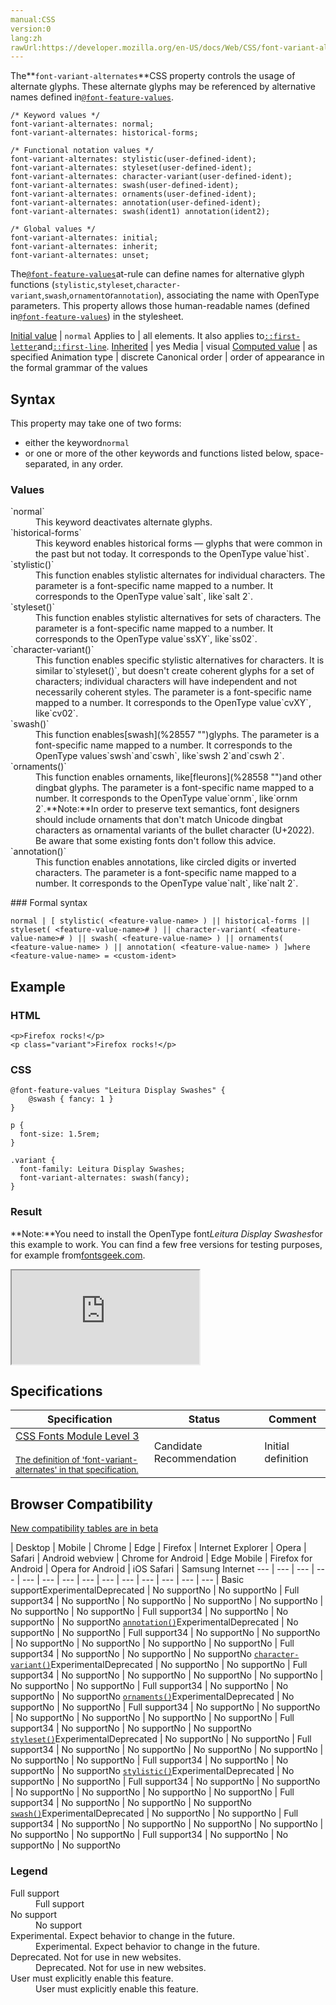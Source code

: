 ```yaml
---
manual:CSS
version:0
lang:zh
rawUrl:https://developer.mozilla.org/en-US/docs/Web/CSS/font-variant-alternates
---
```






The**`font-variant-alternates`**CSS property controls the usage of alternate glyphs. These alternate glyphs may be referenced by alternative names defined in[`@font-feature-values`](%28551 "The @font-feature-values CSS at-rule lets you use a common name in the font-variant-alternates property for features activated differently in OpenType. This can help simplify your CSS when using multiple fonts.").


```
/* Keyword values */
font-variant-alternates: normal;
font-variant-alternates: historical-forms;

/* Functional notation values */
font-variant-alternates: stylistic(user-defined-ident);
font-variant-alternates: styleset(user-defined-ident);
font-variant-alternates: character-variant(user-defined-ident);
font-variant-alternates: swash(user-defined-ident);
font-variant-alternates: ornaments(user-defined-ident);
font-variant-alternates: annotation(user-defined-ident);
font-variant-alternates: swash(ident1) annotation(ident2);

/* Global values */
font-variant-alternates: initial;
font-variant-alternates: inherit;
font-variant-alternates: unset;
```


The[`@font-feature-values`](%28551 "The @font-feature-values CSS at-rule lets you use a common name in the font-variant-alternates property for features activated differently in OpenType. This can help simplify your CSS when using multiple fonts.")at-rule can define names for alternative glyph functions (`stylistic`,`styleset`,`character-variant`,`swash`,`ornament`or`annotation`), associating the name with OpenType parameters. This property allows those human-readable names (defined in[`@font-feature-values`](%28551 "The @font-feature-values CSS at-rule lets you use a common name in the font-variant-alternates property for features activated differently in OpenType. This can help simplify your CSS when using multiple fonts.")) in the stylesheet.


[Initial value](%28552 "") | `normal` 
Applies to | all elements. It also applies to[`::first-letter`](%28553 "The ::first-letter CSS pseudo-element applies styles to the first letter of the first line of a block-level element, but only when not preceded by other content (such as images or inline tables).")and[`::first-line`](%28554 "The ::first-line CSS pseudo-element applies styles to the first line of a block-level element."). 
[Inherited](%28555 "") | yes 
Media | visual 
[Computed value](%28556 "") | as specified 
Animation type | discrete 
Canonical order | order of appearance in the formal grammar of the values 


## Syntax<a name="Syntax"></a>


This property may take one of two forms:


* either the keyword`normal`
* or one or more of the other keywords and functions listed below, space-separated, in any order.

### Values<a name="Values"></a>
<dl><dt id=''>`normal`</dt><dd>This keyword deactivates alternate glyphs.</dd><dt id=''>`historical-forms`</dt><dd>This keyword enables historical forms — glyphs that were common in the past but not today. It corresponds to the OpenType value`hist`.</dd><dt id=''>`stylistic()`</dt><dd>This function enables stylistic alternates for individual characters. The parameter is a font-specific name mapped to a number. It corresponds to the OpenType value`salt`, like`salt 2`.</dd><dt id=''>`styleset()`</dt><dd>This function enables stylistic alternatives for sets of characters. The parameter is a font-specific name mapped to a number. It corresponds to the OpenType value`ssXY`, like`ss02`.</dd><dt id=''>`character-variant()`</dt><dd>This function enables specific stylistic alternatives for characters. It is similar to`styleset()`, but doesn&#39;t create coherent glyphs for a set of characters; individual characters will have independent and not necessarily coherent styles. The parameter is a font-specific name mapped to a number. It corresponds to the OpenType value`cvXY`, like`cv02`.</dd><dt id=''>`swash()`</dt><dd>This function enables[swash](%28557 "")glyphs. The parameter is a font-specific name mapped to a number. It corresponds to the OpenType values`swsh`and`cswh`, like`swsh 2`and`cswh 2`.</dd><dt id=''>`ornaments()`</dt><dd>This function enables ornaments, like[fleurons](%28558 "")and other dingbat glyphs. The parameter is a font-specific name mapped to a number. It corresponds to the OpenType value`ornm`, like`ornm 2`.**Note:**In order to preserve text semantics, font designers should include ornaments that don&#39;t match Unicode dingbat characters as ornamental variants of the bullet character (U+2022). Be aware that some existing fonts don&#39;t follow this advice.
</dd><dt id=''>`annotation()`</dt><dd>This function enables annotations, like circled digits or inverted characters. The parameter is a font-specific name mapped to a number. It corresponds to the OpenType value`nalt`, like`nalt 2`.</dd></dl>
### Formal syntax<a name="Formal_syntax"></a>

```
normal | [ stylistic( <feature-value-name> ) || historical-forms || styleset( <feature-value-name># ) || character-variant( <feature-value-name># ) || swash( <feature-value-name> ) || ornaments( <feature-value-name> ) || annotation( <feature-value-name> ) ]where <feature-value-name> = <custom-ident>
```

## Example<a name="Example"></a>

### HTML<a name="HTML"></a>

```
<p>Firefox rocks!</p>
<p class="variant">Firefox rocks!</p>
```

### CSS<a name="CSS"></a>

```
@font-feature-values "Leitura Display Swashes" {
    @swash { fancy: 1 }
}

p {
  font-size: 1.5rem;
}

.variant {
  font-family: Leitura Display Swashes;
  font-variant-alternates: swash(fancy);
}
```

### Result<a name="Result"></a>


**Note:**You need to install the OpenType font*Leitura Display Swashes*for this example to work. You can find a few free versions for testing purposes, for example from[fontsgeek.com](%28559 "").




<iframe src='https://mdn.mozillademos.org/en-US/docs/Web/CSS/font-variant-alternates$samples/Example?revision=1354953' width='null' height='null'></iframe>



## Specifications<a name="Specifications"></a>

Specification | Status | Comment 
 ---  |  ---  |  ---  | 
[CSS Fonts Module Level 3<br></br><small>The definition of &#39;font-variant-alternates&#39; in that specification.</small>](%28560 "") | Candidate Recommendation | Initial definition 


## Browser Compatibility<a name="Browser_Compatibility"></a>
[New compatibility tables are in beta<i></i>](%3360 "")

 | <abbr>Desktop<i></i></abbr> | <abbr>Mobile<i></i></abbr> 
 | <abbr>Chrome<i></i></abbr> | <abbr>Edge<i></i></abbr> | <abbr>Firefox<i></i></abbr> | <abbr>Internet Explorer<i></i></abbr> | <abbr>Opera<i></i></abbr> | <abbr>Safari<i></i></abbr> | <abbr>Android webview<i></i></abbr> | <abbr>Chrome for Android<i></i></abbr> | <abbr>Edge Mobile<i></i></abbr> | <abbr>Firefox for Android<i></i></abbr> | <abbr>Opera for Android<i></i></abbr> | <abbr>iOS Safari<i></i></abbr> | <abbr>Samsung Internet<i></i></abbr> 
 ---  |  ---  |  ---  |  ---  |  ---  |  ---  |  ---  |  ---  |  ---  |  ---  |  ---  |  ---  |  ---  |  ---  | 
Basic support<abbr>Experimental<i></i></abbr><abbr>Deprecated<i></i></abbr> | <abbr>No support</abbr>No | <abbr>No support</abbr>No | <abbr>Full support</abbr>34 | <abbr>No support</abbr>No | <abbr>No support</abbr>No | <abbr>No support</abbr>No | <abbr>No support</abbr>No | <abbr>No support</abbr>No | <abbr>No support</abbr>No | <abbr>Full support</abbr>34 | <abbr>No support</abbr>No | <abbr>No support</abbr>No | <abbr>No support</abbr>No 
[`annotation()`](%28561 "")<abbr>Experimental<i></i></abbr><abbr>Deprecated<i></i></abbr> | <abbr>No support</abbr>No | <abbr>No support</abbr>No | <abbr>Full support</abbr>34 | <abbr>No support</abbr>No | <abbr>No support</abbr>No | <abbr>No support</abbr>No | <abbr>No support</abbr>No | <abbr>No support</abbr>No | <abbr>No support</abbr>No | <abbr>Full support</abbr>34 | <abbr>No support</abbr>No | <abbr>No support</abbr>No | <abbr>No support</abbr>No 
[`character-variant()`](%28562 "")<abbr>Experimental<i></i></abbr><abbr>Deprecated<i></i></abbr> | <abbr>No support</abbr>No | <abbr>No support</abbr>No | <abbr>Full support</abbr>34 | <abbr>No support</abbr>No | <abbr>No support</abbr>No | <abbr>No support</abbr>No | <abbr>No support</abbr>No | <abbr>No support</abbr>No | <abbr>No support</abbr>No | <abbr>Full support</abbr>34 | <abbr>No support</abbr>No | <abbr>No support</abbr>No | <abbr>No support</abbr>No 
[`ornaments()`](%28563 "")<abbr>Experimental<i></i></abbr><abbr>Deprecated<i></i></abbr> | <abbr>No support</abbr>No | <abbr>No support</abbr>No | <abbr>Full support</abbr>34 | <abbr>No support</abbr>No | <abbr>No support</abbr>No | <abbr>No support</abbr>No | <abbr>No support</abbr>No | <abbr>No support</abbr>No | <abbr>No support</abbr>No | <abbr>Full support</abbr>34 | <abbr>No support</abbr>No | <abbr>No support</abbr>No | <abbr>No support</abbr>No 
[`styleset()`](%28564 "")<abbr>Experimental<i></i></abbr><abbr>Deprecated<i></i></abbr> | <abbr>No support</abbr>No | <abbr>No support</abbr>No | <abbr>Full support</abbr>34 | <abbr>No support</abbr>No | <abbr>No support</abbr>No | <abbr>No support</abbr>No | <abbr>No support</abbr>No | <abbr>No support</abbr>No | <abbr>No support</abbr>No | <abbr>Full support</abbr>34 | <abbr>No support</abbr>No | <abbr>No support</abbr>No | <abbr>No support</abbr>No 
[`stylistic()`](%28565 "")<abbr>Experimental<i></i></abbr><abbr>Deprecated<i></i></abbr> | <abbr>No support</abbr>No | <abbr>No support</abbr>No | <abbr>Full support</abbr>34 | <abbr>No support</abbr>No | <abbr>No support</abbr>No | <abbr>No support</abbr>No | <abbr>No support</abbr>No | <abbr>No support</abbr>No | <abbr>No support</abbr>No | <abbr>Full support</abbr>34 | <abbr>No support</abbr>No | <abbr>No support</abbr>No | <abbr>No support</abbr>No 
[`swash()`](%28566 "")<abbr>Experimental<i></i></abbr><abbr>Deprecated<i></i></abbr> | <abbr>No support</abbr>No | <abbr>No support</abbr>No | <abbr>Full support</abbr>34 | <abbr>No support</abbr>No | <abbr>No support</abbr>No | <abbr>No support</abbr>No | <abbr>No support</abbr>No | <abbr>No support</abbr>No | <abbr>No support</abbr>No | <abbr>Full support</abbr>34 | <abbr>No support</abbr>No | <abbr>No support</abbr>No | <abbr>No support</abbr>No 


### Legend<a name="Legend"></a>
<dl><dt id=''><abbr>Full support</abbr></dt><dd>Full support</dd><dt id=''><abbr>No support</abbr></dt><dd>No support</dd><dt id=''><abbr>Experimental. Expect behavior to change in the future.<i></i></abbr></dt><dd>Experimental. Expect behavior to change in the future.</dd><dt id=''><abbr>Deprecated. Not for use in new websites.<i></i></abbr></dt><dd>Deprecated. Not for use in new websites.</dd><dt id=''><abbr>User must explicitly enable this feature.<i></i></abbr></dt><dd>User must explicitly enable this feature.</dd></dl>



